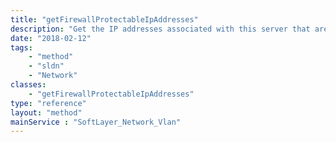 ```yaml
---
title: "getFirewallProtectableIpAddresses"
description: "Get the IP addresses associated with this server that are protectable by a network component firewall. Note, this may not return all values for IPv6 subnets for this VLAN. Please use getFirewallProtectableSubnets to get all protectable subnets. "
date: "2018-02-12"
tags:
    - "method"
    - "sldn"
    - "Network"
classes:
    - "getFirewallProtectableIpAddresses"
type: "reference"
layout: "method"
mainService : "SoftLayer_Network_Vlan"
---
```

